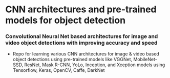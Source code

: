 # CNN architectures and pre-trained models for object detection

### Convolutional Neural Net based architectures for image and video object detections with improving accuracy and speed
- Repo for learning various CNN architectures for image & video based object detections using pre-trained models like VGGNet, MobileNet-SSD, ResNet, Mask R-CNN, YoLo, Inception, and Xception models using Tensorflow, Keras, OpenCV, Caffe, DarkNet
